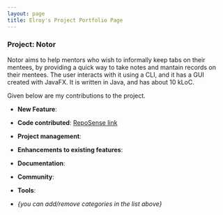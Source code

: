 ```yaml
---
layout: page 
title: Elroy's Project Portfolio Page
---
```


### Project: Notor

Notor aims to help mentors who wish to informally keep tabs on their mentees, by providing a quick way to take notes and
mantain records on their mentees. The user interacts with it using a CLI, and it has a GUI created with JavaFX. It is
written in Java, and has about 10 kLoC.

Given below are my contributions to the project.

* **New Feature**:

* **Code contributed**: [RepoSense link]()

* **Project management**:

* **Enhancements to existing features**:

* **Documentation**:

* **Community**:

* **Tools**:


* _{you can add/remove categories in the list above}_
